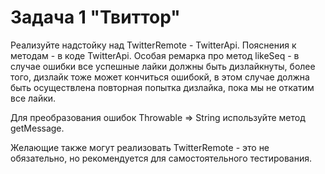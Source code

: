 # Задача 1 "Твиттор"

Реализуйте надстойку над TwitterRemote - TwitterApi. Пояснения к методам - в коде TwitterApi. Особая ремарка про метод likeSeq - в случае ошибки все успешные лайки должны быть дизлайкнуты, более того, дизлайк тоже может кончиться ошибокй, в этом случае должна быть осуществлена повторная попытка дизлайка, пока мы не откатим все лайки. 

Для преобразования ошибок Throwable => String используйте метод getMessage.

Желающие также могут реализовать TwitterRemote - это не обязательно, но рекомендуется для самостоятельного тестирования.
